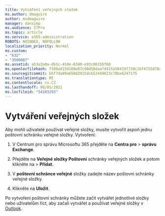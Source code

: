 ```yaml
---
title: Vytváření veřejných složek
ms.author: dmaguire
author: msdmaguire
manager: dansimp
ms.audience: ITPro
ms.topic: article
ms.service: o365-administration
ROBOTS: NOINDEX, NOFOLLOW
localization_priority: Normal
ms.custom:
- "632"
- "3500007"
ms.assetid: a53e3a0a-db1c-410e-8340-e93c06155f60
ms.openlocfilehash: f380ad158108e07c08d50daafd415a5847df730c1bf4715d70aab7c30860f4d6
ms.sourcegitcommit: b5f7da89a650d2915dc652449623c78be6247175
ms.translationtype: MT
ms.contentlocale: cs-CZ
ms.lasthandoff: 08/05/2021
ms.locfileid: "54103293"
---
```

# <a name="creating-public-folders"></a>Vytváření veřejných složek

Aby mohli uživatelé používat veřejné složky, musíte vytvořit aspoň jednu poštovní schránku veřejné složky. Vytvoření:
  
1. V Centrum pro správu Microsoftu 365 přejděte na **Centra pro** \> **správu Exchange**.

2. Přejděte na **Veřejné složky Poštovní** schránky veřejných složek a potom klikněte na \>  **Přidat.**

3. V **poštovní schránce veřejné** složky zadejte název poštovní schránky veřejné složky.

4. Klikněte na **Uložit**.

Po vytvoření poštovní schránky můžete začít vytvářet jednotlivé složky nebo uživatelům říct, aby začali vytvářet a používat veřejné složky v [Outlook](https://support.office.com/article/Create-and-share-a-public-folder-in-Outlook-a2835011-d524-4a5c-a207-05c159bb2a97).
  